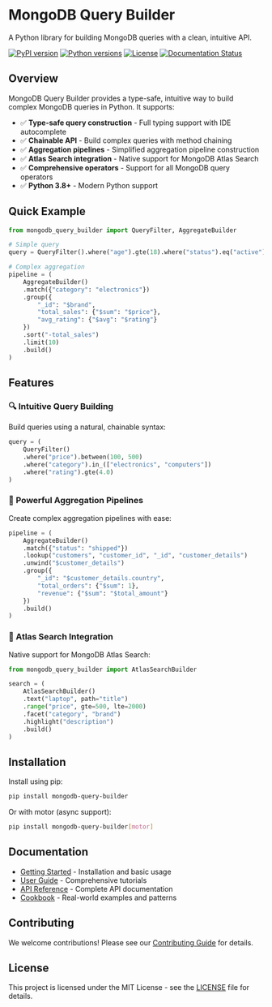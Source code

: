 # MongoDB Query Builder

A Python library for building MongoDB queries with a clean, intuitive API.

[![PyPI version](https://badge.fury.io/py/mongodb-query-builder.svg)](https://badge.fury.io/py/mongodb-query-builder)
[![Python versions](https://img.shields.io/pypi/pyversions/mongodb-query-builder.svg)](https://pypi.org/project/mongodb-query-builder/)
[![License](https://img.shields.io/pypi/l/mongodb-query-builder.svg)](https://github.com/yourusername/mongodb-builder/blob/main/LICENSE)
[![Documentation Status](https://readthedocs.org/projects/mongodb-query-builder/badge/?version=latest)](https://mongodb-query-builder.readthedocs.io/en/latest/?badge=latest)

## Overview

MongoDB Query Builder provides a type-safe, intuitive way to build complex MongoDB queries in Python. It supports:

- ✅ **Type-safe query construction** - Full typing support with IDE autocomplete
- ✅ **Chainable API** - Build complex queries with method chaining
- ✅ **Aggregation pipelines** - Simplified aggregation pipeline construction
- ✅ **Atlas Search integration** - Native support for MongoDB Atlas Search
- ✅ **Comprehensive operators** - Support for all MongoDB query operators
- ✅ **Python 3.8+** - Modern Python support

## Quick Example

```python
from mongodb_query_builder import QueryFilter, AggregateBuilder

# Simple query
query = QueryFilter().where("age").gte(18).where("status").eq("active")

# Complex aggregation
pipeline = (
    AggregateBuilder()
    .match({"category": "electronics"})
    .group({
        "_id": "$brand",
        "total_sales": {"$sum": "$price"},
        "avg_rating": {"$avg": "$rating"}
    })
    .sort("-total_sales")
    .limit(10)
    .build()
)
```

## Features

### 🔍 Intuitive Query Building

Build queries using a natural, chainable syntax:

```python
query = (
    QueryFilter()
    .where("price").between(100, 500)
    .where("category").in_(["electronics", "computers"])
    .where("rating").gte(4.0)
)
```

### 🚀 Powerful Aggregation Pipelines

Create complex aggregation pipelines with ease:

```python
pipeline = (
    AggregateBuilder()
    .match({"status": "shipped"})
    .lookup("customers", "customer_id", "_id", "customer_details")
    .unwind("$customer_details")
    .group({
        "_id": "$customer_details.country",
        "total_orders": {"$sum": 1},
        "revenue": {"$sum": "$total_amount"}
    })
    .build()
)
```

### 🔎 Atlas Search Integration

Native support for MongoDB Atlas Search:

```python
from mongodb_query_builder import AtlasSearchBuilder

search = (
    AtlasSearchBuilder()
    .text("laptop", path="title")
    .range("price", gte=500, lte=2000)
    .facet("category", "brand")
    .highlight("description")
    .build()
)
```

## Installation

Install using pip:

```bash
pip install mongodb-query-builder
```

Or with motor (async support):

```bash
pip install mongodb-query-builder[motor]
```

## Documentation

- [Getting Started](getting-started.md) - Installation and basic usage
- [User Guide](tutorials/01-basic-queries.md) - Comprehensive tutorials
- [API Reference](api/query-filter.md) - Complete API documentation
- [Cookbook](cookbook/index.md) - Real-world examples and patterns

## Contributing

We welcome contributions! Please see our [Contributing Guide](https://github.com/yourusername/mongodb-builder/blob/main/CONTRIBUTING.md) for details.

## License

This project is licensed under the MIT License - see the [LICENSE](https://github.com/yourusername/mongodb-builder/blob/main/LICENSE) file for details.
